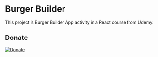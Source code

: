 # Burger Builder

This project is Burger Builder App activity in a React course from Udemy.

## Donate

[![Donate](https://img.shields.io/badge/Donate-PayPal-green.svg)](https://www.paypal.com/cgi-bin/webscr?cmd=_s-xclick&hosted_button_id=Q4XLBV46V3958)